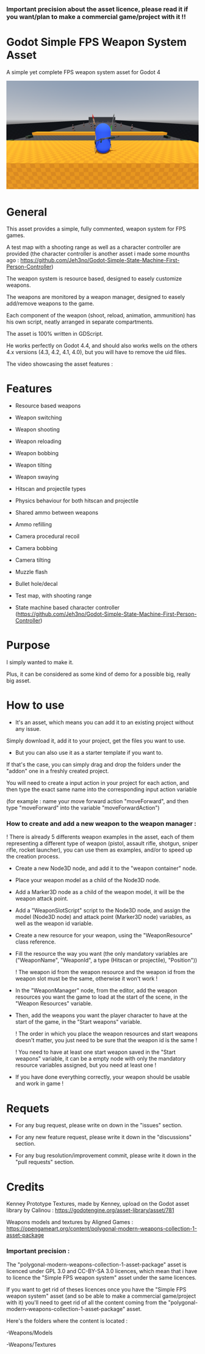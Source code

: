 ### Important precision about the asset licence, please read it if you want/plan to make a commercial game/project with it !!


# Godot Simple FPS Weapon System Asset


 A simple yet complete FPS weapon system asset for Godot 4

 ![Asset logo](https://raw.githubusercontent.com/Jeh3no/Godot-Simple-FPS-Weapon-System-Asset/refs/heads/main/addons/Arts/Images/Image5.png?token=GHSAT0AAAAAADGANUTQSTNXDRGOMG6ST5MI2CVR7BQ)


 # **General**

 
This asset provides a simple, fully commented, weapon system for FPS games.

A test map with a shooting range as well as a character controller are provided (the character controller is another asset i made some mounths ago : https://github.com/Jeh3no/Godot-Simple-State-Machine-First-Person-Controller)

The weapon system is resource based, designed to easely customize weapons.

The weapons are monitored by a weapon manager, designed to easely add/remove weapons to the game.

Each component of the weapon (shoot, reload, animation, ammunition) has his own script, neatly arranged in separate compartments.

The asset is 100% written in GDScript.

He works perfectly on Godot 4.4, and should also works wells on the others 4.x versions (4.3, 4.2, 4.1, 4.0), but you will have to remove the uid files.

The video showcasing the asset features : 


# **Features**

- Resource based weapons

- Weapon switching

- Weapon shooting

- Weapon reloading

- Weapon bobbing

- Weapon tilting

- Weapon swaying

- Hitscan and projectile types 

- Physics behaviour for both hitscan and projectile


- Shared ammo between weapons

- Ammo refilling


- Camera procedural recoil

- Camera bobbing

- Camera tilting


- Muzzle flash

- Bullet hole/decal


- Test map, with shooting range

- State machine based character controller (https://github.com/Jeh3no/Godot-Simple-State-Machine-First-Person-Controller)


# **Purpose**


I simply wanted to make it.

Plus, it can be considered as some kind of demo for a possible big, really big asset.


# **How to use**


- It's an asset, which means you can add it to an existing project without any issue.

Simply download it, add it to your project, get the files you want to use.

- But you can also use it as a starter template if you want to.

If that's the case, you can simply drag and drop the folders under the "addon" one in a freshly created project.


You will need to create a input action in your project for each action, and then type the exact same name into the corresponding input action variable

(for example : name your move forward action "moveForward", and then type "moveForward" into the variable "moveForwardAction")


### How to create and add a new weapon to the weapon manager :
!  There is already 5 differents weapon examples in the asset, each of them representing a different type of weapon (pistol, assault rifle, shotgun, sniper rifle, rocket launcher), you can use them as examples, and/or to speed up the creation process.

- Create a new Node3D node, and add it to the "weapon container" node.
  
- Place your weapon model as a child of the Node3D node.
  
- Add a Marker3D node as a child of the weapon model, it will be the weapon attack point.
  
- Add a "WeaponSlotScript" script to the Node3D node, and assign the model (Node3D node) and attack point (Marker3D node) variables, as well as the weapon id variable.
  
- Create a new resource for your weapon, using the "WeaponResource" class reference.
  
- Fill the resource the way you want (the only mandatory variables are ("WeaponName", "WeaponId", a type (Hitscan or projectile), "Position"))
  
  ! The weapon id from the weapon resource and the weapon id from the weapon slot must be the same, otherwise it won't work !

- In the "WeaponManager" node, from the editor, add the weapon resources you want the game to load at the start of the scene, in the "Weapon Resources" variable.
  
- Then, add the weapons you want the player character to have at the start of the game, in the "Start weapons" variable.

  ! The order in which you place the weapon resources and start weapons doesn't matter, you just need to be sure that the weapon id is the same !

  ! You need to have at least one start weapon saved in the "Start weapons" variable, it can be a empty node with only the mandatory resource variables assigned, but you need at least one !

- If you have done everything correctly, your weapon should be usable and work in game !

  
# **Requets**


- For any bug request, please write on down in the "issues" section.

- For any new feature request, please write it down in the "discussions" section.

- For any bug resolution/improvement commit, please write it down in the "pull requests" section.


# **Credits**

Kenney Prototype Textures, made by Kenney, upload on the Godot asset library by Calinou : https://godotengine.org/asset-library/asset/781

Weapons models and textures by Aligned Games : https://opengameart.org/content/polygonal-modern-weapons-collection-1-asset-package

### Important precision : 

The "polygonal-modern-weapons-collection-1-asset-package" asset is licenced under GPL 3.0 and CC-BY-SA 3.0 licences, which mean that i have to licence the "Simple FPS weapon system" asset under the same licences.

If you want to get rid of theses licences once you have the "Simple FPS weapon system" asset (and so be able to make a commercial game/project with it) you'll need to geet rid of all the content coming from the "polygonal-modern-weapons-collection-1-asset-package" asset.

Here's the folders where the content is located : 

-Weapons/Models

-Weapons/Textures

